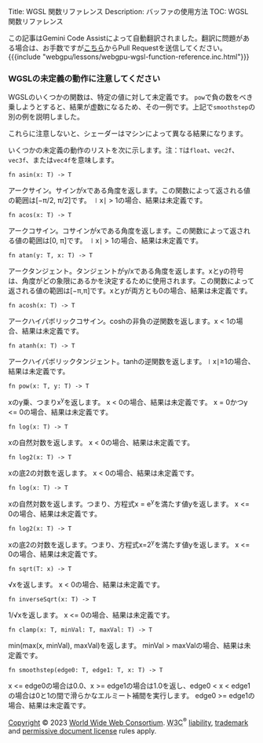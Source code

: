 Title: WGSL 関数リファレンス
Description: バッファの使用方法
TOC: WGSL 関数リファレンス

<div class="warn">この記事はGemini Code Assistによって自動翻訳されました。翻訳に問題がある場合は、お手数ですが<a href="https://github.com/webgpu/webgpufundamentals/pulls">こちら</a>からPull Requestを送信してください。</div>

<div id="func-toc"></div>

<div class="webgpu_center data-table">
{{{include "webgpu/lessons/webgpu-wgsl-function-reference.inc.html"}}}
</div>

<div class="webgpu_bottombar">
<h3>WGSLの未定義の動作に注意してください</h3>
<p>
WGSLのいくつかの関数は、特定の値に対して未定義です。
<code>pow</code>で負の数をべき乗しようとすると、結果が虚数になるため、その一例です。上記で<code>smoothstep</code>の別の例を説明しました。</p>
<p>
これらに注意しないと、シェーダーはマシンによって異なる結果になります。</p>
<p>いくつかの未定義の動作のリストを次に示します。注：<code>T</code>は<code>float</code>、<code>vec2f</code>、<code>vec3f</code>、または<code>vec4f</code>を意味します。</p>
<pre class="prettyprint"><code>fn asin(x: T) -> T</code></pre><p>アークサイン。サインがxである角度を返します。この関数によって返される値の範囲は[−π/2, π/2]です。
∣x∣ > 1の場合、結果は未定義です。</p>
<pre class="prettyprint"><code>fn acos(x: T) -> T</code></pre><p>アークコサイン。コサインがxである角度を返します。この関数によって返される値の範囲は[0, π]です。
∣x∣ > 1の場合、結果は未定義です。</p>
<pre class="prettyprint"><code>fn atan(y: T, x: T) -> T</code></pre><p>アークタンジェント。タンジェントがy/xである角度を返します。xとyの符号は、角度がどの象限にあるかを決定するために使用されます。この関数によって返される値の範囲は[−π,π]です。xとyが両方とも0の場合、結果は未定義です。</p>
<pre class="prettyprint"><code>fn acosh(x: T) -> T</code></pre><p>アークハイパボリックコサイン。coshの非負の逆関数を返します。x < 1の場合、結果は未定義です。</p>
<pre class="prettyprint"><code>fn atanh(x: T) -> T</code></pre><p>アークハイパボリックタンジェント。tanhの逆関数を返します。∣x∣≥1の場合、結果は未定義です。</p>
<pre class="prettyprint"><code>fn pow(x: T, y: T) -> T</code></pre><p>xのy乗、つまりx<sup>y</sup>を返します。
x < 0の場合、結果は未定義です。
x = 0かつy <= 0の場合、結果は未定義です。</p>
<pre class="prettyprint"><code>fn log(x: T) -> T</code></pre><p>xの自然対数を返します。
x < 0の場合、結果は未定義です。</p>
<pre class="prettyprint"><code>fn log2(x: T) -> T</code></pre><p>xの底2の対数を返します。
x < 0の場合、結果は未定義です。</p>
<pre class="prettyprint"><code>fn log(x: T) -> T</code></pre><p>xの自然対数を返します。つまり、方程式x = e<sup>y</sup>を満たす値yを返します。
x <= 0の場合、結果は未定義です。</p>
<pre class="prettyprint"><code>fn log2(x: T) -> T</code></pre><p>xの底2の対数を返します。つまり、方程式x=2<sup>y</sup>を満たす値yを返します。
x <= 0の場合、結果は未定義です。</p>
<pre class="prettyprint"><code>fn sqrt(T: x) -> T</code></pre><p>√xを返します。
x < 0の場合、結果は未定義です。</p>
<pre class="prettyprint"><code>fn inverseSqrt(x: T) -> T</code></pre><p>
1/√xを返します。
x <= 0の場合、結果は未定義です。</p>
<pre class="prettyprint"><code>fn clamp(x: T, minVal: T, maxVal: T) -> T</code></pre><p>
min(max(x, minVal), maxVal)を返します。
minVal > maxValの場合、結果は未定義です。</p>
<pre class="prettyprint"><code>fn smoothstep(edge0: T, edge1: T, x: T) -> T</code></pre><p>
x <= edge0の場合は0.0、x >= edge1の場合は1.0を返し、edge0 < x < edge1の場合は0と1の間で滑らかなエルミート補間を実行します。
edge0 >= edge1の場合、結果は未定義です。
</div>

<p class="copyright" data-fill-with="copyright"><a href="https://www.w3.org/Consortium/Legal/ipr-notice#Copyright">Copyright</a> © 2023 <a href="https://www.w3.org/">World Wide Web Consortium</a>. <abbr title="World Wide Web Consortium">W3C</abbr><sup>®</sup> <a href="https://www.w3.org/Consortium/Legal/ipr-notice#Legal_Disclaimer">liability</a>, <a href="https://www.w3.org/Consortium/Legal/ipr-notice#W3C_Trademarks">trademark</a> and <a href="https://www.w3.org/Consortium/Legal/2015/copyright-software-and-document" rel="license">permissive document license</a> rules apply. </p>

<!-- この記事の最後にこれを保持してください -->
<link href="webgpu-wgsl-function-reference.css" rel="stylesheet">
<script type="module" src="webgpu-wgsl-function-reference.js"></script>
